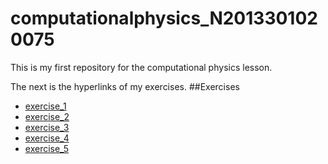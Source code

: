 # computationalphysics_N2013301020075
This is my first repository for the computational physics lesson.


The next is the hyperlinks of my exercises.
##Exercises
- [exercise_1]()
- [exercise_2]()
- [exercise_3]()
- [exercise_4]()
- [exercise_5]()
